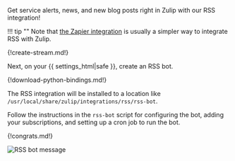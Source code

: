 Get service alerts, news, and new blog posts right in Zulip with our
RSS integration!

!!! tip ""
    Note that [the Zapier integration][1] is usually a simpler way to
    integrate RSS with Zulip.

[1]: ./zapier

{!create-stream.md!}

Next, on your {{ settings_html|safe }}, create an RSS bot.

{!download-python-bindings.md!}

The RSS integration will be installed to a location like
`/usr/local/share/zulip/integrations/rss/rss-bot`.

Follow the instructions in the `rss-bot` script for configuring the
bot, adding your subscriptions, and setting up a cron job to run
the bot.

{!congrats.md!}

![RSS bot message](/static/images/integrations/rss/001.png)
